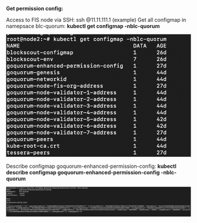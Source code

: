 **Get permission config:**

Access to FIS node via SSH: ssh @11.11.111.1 (example) Get all configmap in namepsace blc-quorum: **kubectl get configmap -nblc-quorum**

![Untitled](../../images/config1.png)

Describe configmap goquorum-enhanced-permission-config: **kubectl describe configmap goquorum-enhanced-permission-config -nblc-quorum**

![Untitled](../../images/config2.png)
